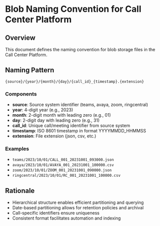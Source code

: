 # Blob Naming Convention for Call Center Platform

## Overview
This document defines the naming convention for blob storage files in the Call Center Platform.

## Naming Pattern
```
{source}/{year}/{month}/{day}/{call_id}_{timestamp}.{extension}
```

### Components
- **source**: Source system identifier (teams, avaya, zoom, ringcentral)
- **year**: 4-digit year (e.g., 2023)
- **month**: 2-digit month with leading zero (e.g., 01)
- **day**: 2-digit day with leading zero (e.g., 31)
- **call_id**: Unique call/meeting identifier from source system
- **timestamp**: ISO 8601 timestamp in format YYYYMMDD_HHMMSS
- **extension**: File extension (json, csv, etc.)

### Examples
- `teams/2023/10/01/CALL_001_20231001_093000.json`
- `avaya/2023/10/01/AVAYA_001_20231001_100000.csv`
- `zoom/2023/10/01/ZOOM_001_20231001_090000.json`
- `ringcentral/2023/10/01/RC_001_20231001_100000.csv`

## Rationale
- Hierarchical structure enables efficient partitioning and querying
- Date-based partitioning allows for retention policies and archival
- Call-specific identifiers ensure uniqueness
- Consistent format facilitates automation and indexing
